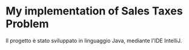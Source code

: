 # My implementation of Sales Taxes Problem
Il progetto è stato sviluppato in linguaggio Java, mediante l'IDE IntelliJ.
